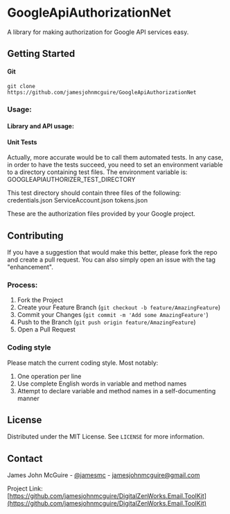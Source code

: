 # GoogleApiAuthorizationNet

A library for making authorization for Google API services easy.

## Getting Started

#### Git
    git clone https://github.com/jamesjohnmcguire/GoogleApiAuthorizationNet  

### Usage:

#### Library and API usage:

#### Unit Tests
Actually, more accurate would be to call them automated tests.  In any case, in order to have the tests succeed, you need to set an environment variable to a directory containing test files.  The environment variable is: GOOGLEAPIAUTHORIZER_TEST_DIRECTORY

This test directory should contain three files of the following:
credentials.json
ServiceAccount.json
tokens.json

These are the authorization files provided by your Google project.

## Contributing

If you have a suggestion that would make this better, please fork the repo and create a pull request. You can also simply open an issue with the tag "enhancement".

### Process:

1. Fork the Project
2. Create your Feature Branch (`git checkout -b feature/AmazingFeature`)
3. Commit your Changes (`git commit -m 'Add some AmazingFeature'`)
4. Push to the Branch (`git push origin feature/AmazingFeature`)
5. Open a Pull Request

### Coding style
Please match the current coding style.  Most notably:  
1. One operation per line
2. Use complete English words in variable and method names
3. Attempt to declare variable and method names in a self-documenting manner


## License

Distributed under the MIT License. See `LICENSE` for more information.

## Contact

James John McGuire - [@jamesmc](https://twitter.com/jamesmc) - jamesjohnmcguire@gmail.com

Project Link: [https://github.com/jamesjohnmcguire/DigitalZenWorks.Email.ToolKit](https://github.com/jamesjohnmcguire/DigitalZenWorks.Email.ToolKit)
